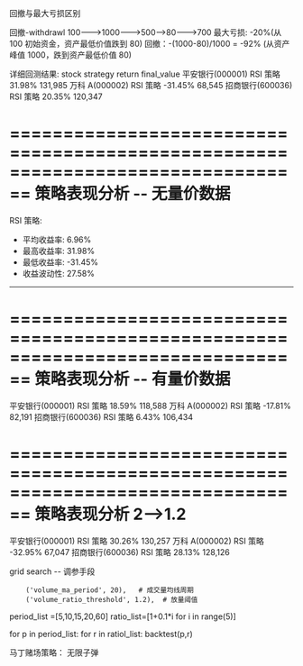 回撤与最大亏损区别

回撤-withdrawl
100--->1000--->500-->80--->700
最大亏损: -20%(从 100 初始资金，资产最低价值跌到 80)
回撤：-(1000-80)/1000 = -92% (从资产峰值 1000，跌到资产最低价值 80)

详细回测结果:
stock strategy return final_value
平安银行(000001) RSI 策略 31.98% 131,985
万科 A(000002) RSI 策略 -31.45% 68,545
招商银行(600036) RSI 策略 20.35% 120,347

================================================================================
策略表现分析 -- 无量价数据
================================================================================
RSI 策略:

- 平均收益率: 6.96%
- 最高收益率: 31.98%
- 最低收益率: -31.45%
- 收益波动性: 27.58%

---

================================================================================
策略表现分析 -- 有量价数据
================================================================================

平安银行(000001) RSI 策略 18.59% 118,588
万科 A(000002) RSI 策略 -17.81% 82,191
招商银行(600036) RSI 策略 6.43% 106,434

================================================================================
策略表现分析 2-->1.2
================================================================================

平安银行(000001) RSI 策略 30.26% 130,257
万科 A(000002) RSI 策略 -32.95% 67,047
招商银行(600036) RSI 策略 28.13% 128,126

grid search -- 调参手段

        ('volume_ma_period', 20),   # 成交量均线周期
        ('volume_ratio_threshold', 1.2),  # 放量阈值

period_list =[5,10,15,20,60]
ratio_list=[1+0.1*i for i in range(5)]

for p in period_list:
for r in ratiol_list:
backtest(p,r)

马丁赌场策略：
无限子弹

